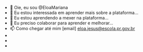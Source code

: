 - 👋 Oie, eu sou @EloaMariana
- 👀 Eu estou interessada em aprender mais sobre a plataforma...
- 🌱 Eu estou aprendendo a mexer na plataforma...
- 💞️ Eu preciso colaborar para aprender e melhorar...
- 📫 Como chegar até mim [email] eloa.jesus@escola.pr.gov.br
-
-
-
